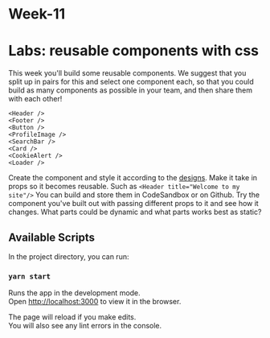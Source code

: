 # Week-11

# Labs: reusable components with css
This week you'll build some reusable components. We suggest that you split up in pairs for this and select one component each, so that you could build as many components as possible in your team, and then share them with each other! 

```
<Header />
<Footer />
<Button />
<ProfileImage />
<SearchBar />
<Card />
<CookieAlert />
<Loader />
```

Create the component and style it according to the [designs](https://www.figma.com/file/TvzlqGmdny9sJEBz82MwX9/Components-Design-Layouts---Technigo?node-id=0%3A1). Make it take in props so it becomes reusable. Such as `<Header title="Welcome to my site"/>` You can build and store them in CodeSandbox or on Github. Try the component you've built out with passing different props to it and see how it changes. What parts could be dynamic and what parts works best as static?

## Available Scripts

In the project directory, you can run:

### `yarn start`

Runs the app in the development mode.\
Open [http://localhost:3000](http://localhost:3000) to view it in the browser.

The page will reload if you make edits.\
You will also see any lint errors in the console.

